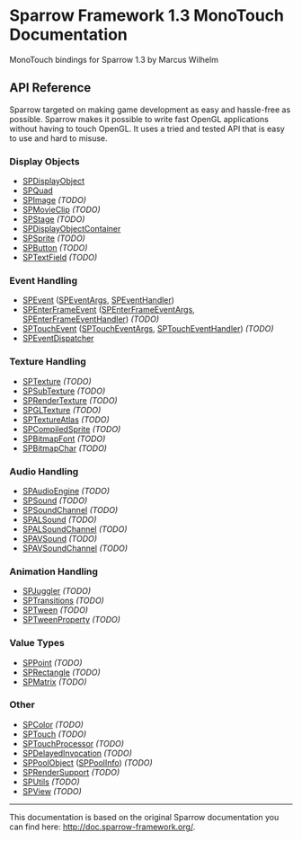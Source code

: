 # Sparrow Framework 1.3 MonoTouch Documentation

MonoTouch bindings for Sparrow 1.3 by Marcus Wilhelm

## API Reference

Sparrow targeted on making game development as easy and hassle-free as possible. Sparrow makes it possible to write fast OpenGL applications without having to touch OpenGL. It uses a tried and tested API that is easy to use and hard to misuse.

### Display Objects

 - [SPDisplayObject](api/SPDisplayObject.md)
 - [SPQuad](api/SPQuad.md)
 - [SPImage](api/SPImage.md) *(TODO)*
 - [SPMovieClip](api/SPMovieClip.md) *(TODO)*
 - [SPStage](api/SPStage.md) *(TODO)*
 - [SPDisplayObjectContainer](api/SPDisplayObjectContainer.md)
 - [SPSprite](api/SPSprite.md) *(TODO)*
 - [SPButton](api/SPButton.md) *(TODO)*
 - [SPTextField](api/SPTextField.md) *(TODO)*
 
### Event Handling

 - [SPEvent](api/SPEvent.md) ([SPEventArgs](api/SPEvent.md), [SPEventHandler](api/SPEvent.md))
 - [SPEnterFrameEvent](api/SPEnterFrameEvent.md) ([SPEnterFrameEventArgs](api/SPEnterFrameEvent.md), [SPEnterFrameEventHandler](api/SPEnterFrameEvent.md)) *(TODO)*
 - [SPTouchEvent](api/SPTouchEvent.md) ([SPTouchEventArgs](api/SPTouchEvent.md), [SPTouchEventHandler](api/SPTouchEvent.md)) *(TODO)*
 - [SPEventDispatcher](api/SPEventDispatcher.md)

### Texture Handling

 - [SPTexture](api/SPTexture.md) *(TODO)*
 - [SPSubTexture](api/SPSubTexture.md) *(TODO)*
 - [SPRenderTexture](api/SPRenderTexture.md) *(TODO)*
 - [SPGLTexture](api/SPGLTexture.md) *(TODO)*
 - [SPTextureAtlas](api/SPTextureAtlas.md) *(TODO)*
 - [SPCompiledSprite](api/SPCompiledSprite.md) *(TODO)*
 - [SPBitmapFont](api/SPBitmapFont.md) *(TODO)*
 - [SPBitmapChar](api/SPBitmapChar.md) *(TODO)*

### Audio Handling

 - [SPAudioEngine](api/SPAudioEngine.md) *(TODO)*
 - [SPSound](api/SPSound.md) *(TODO)*
 - [SPSoundChannel](api/SPSoundChannel.md) *(TODO)*
 - [SPALSound](api/SPALSound.md) *(TODO)*
 - [SPALSoundChannel](api/SPALSoundChannel.md) *(TODO)*
 - [SPAVSound](api/SPAVSound.md) *(TODO)*
 - [SPAVSoundChannel](api/SPAVSoundChannel.md) *(TODO)*
   
### Animation Handling
   
 - [SPJuggler](api/SPJuggler.md) *(TODO)*
 - [SPTransitions](api/SPTransitions.md) *(TODO)*
 - [SPTween](api/SPTween.md) *(TODO)*
 - [SPTweenProperty](api/SPTweenProperty.md) *(TODO)*
   
### Value Types

 - [SPPoint](api/SPPoint.md) *(TODO)*
 - [SPRectangle](api/SPRectangle.md) *(TODO)*
 - [SPMatrix](api/SPMatrix.md) *(TODO)*

### Other

 - [SPColor](api/SPColor.md) *(TODO)*
 - [SPTouch](api/SPTouch.md) *(TODO)*
 - [SPTouchProcessor](api/SPTouchProcessor.md) *(TODO)*
 - [SPDelayedInvocation](api/SPDelayedInvocation.md) *(TODO)*
 - [SPPoolObject](api/SPPoolObject.md) ([SPPoolInfo](api/SPPoolObject.md))  *(TODO)*
 - [SPRenderSupport](api/SPRenderSupport.md) *(TODO)*
 - [SPUtils](api/SPUtils.md) *(TODO)*
 - [SPView](api/SPView.md) *(TODO)*
    
---

This documentation is based on the original Sparrow documentation you can find here: <http://doc.sparrow-framework.org/>.
